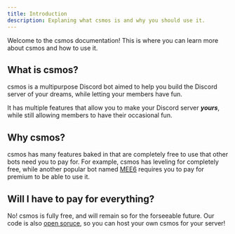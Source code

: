 ```yaml
---
title: Introduction
description: Explaning what csmos is and why you should use it.
---
```


Welcome to the csmos documentation! This is where you can learn more about csmos and how to use it.

## What is csmos?

csmos is a multipurpose Discord bot aimed to help you build the Discord server of your dreams, while letting your members have fun.

It has multiple features that allow you to make your Discord server **_yours_**, while still allowing members to have their occasional fun.

## Why csmos?

csmos has many features baked in that are completely free to use that other bots need you to pay for. For example, csmos has leveling for completely free, while another popular bot named [MEE6](https://mee6.xyz) requires you to pay for premium to be able to use it.

## Will I have to pay for everything?

No! csmos is fully free, and will remain so for the forseeable future. Our code is also [open soruce](https://github.com/csmosspace/csmos), so you can host your own csmos for your server!
